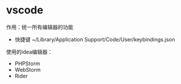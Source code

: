 # vscode 

作用：统一所有编辑器的功能
- 快捷键 ~/Library/Application Support/Code/User/keybindings.json

使用的idea编辑器：
- PHPStorm
- WebStorm
- Rider
